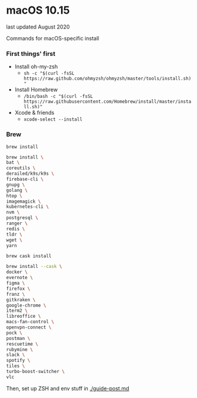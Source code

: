 # macOS 10.15

last updated August 2020

Commands for macOS-specific install

### First things' first
- Install oh-my-zsh
  - `sh -c "$(curl -fsSL https://raw.github.com/ohmyzsh/ohmyzsh/master/tools/install.sh)"`
- Install Homebrew
  - `/bin/bash -c "$(curl -fsSL https://raw.githubusercontent.com/Homebrew/install/master/install.sh)"`
- Xcode & friends
  - `xcode-select --install`

### Brew

`brew install`

```bash
brew install \
bat \
coreutils \
derailed/k9s/k9s \
firebase-cli \
gnupg \
golang \
htop \
imagemagick \
kubernetes-cli \
nvm \
postgresql \
ranger \
redis \
tldr \
wget \
yarn
```

`brew cask install`

```bash
brew install --cask \
docker \
evernote \
figma \
firefox \
franz \
gitkraken \
google-chrome \
iterm2 \
libreoffice \
macs-fan-control \
openvpn-connect \
pock \
postman \
rescuetime \
rubymine \
slack \
spotify \
tiles \
turbo-boost-switcher \
vlc
```

Then, set up ZSH and env stuff in [./guide-post.md](guide-post.md)
